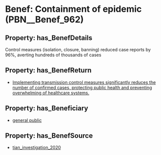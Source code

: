 # Benef: __Containment of epidemic__ (PBN__Benef_962)

## Property: has_BenefDetails

Control measures (isolation, closure, banning) reduced case reports by 96%, averting hundreds of thousands of cases

## Property: has_BenefReturn

* [Implementing transmission control measures significantly reduces the number of confirmed cases, protecting public health and preventing overwhelming of healthcare systems.](../BenefReturn/PBN__BenefReturn_1057)

## Property: has_Beneficiary

* [general public](../Stakeholder/PBN__Stakeholder_29)

## Property: has_BenefSource

* [tian_investigation_2020](../Article/PBN__Article_197)

